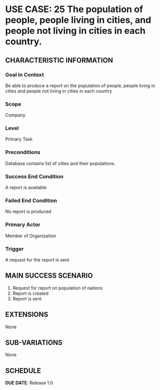 # USE CASE: 25 The population of people, people living in cities, and people not living in cities in each country.

## CHARACTERISTIC INFORMATION

### Goal in Context

Be able to produce a report on the population of people, people living in cities and people not living in cities in each country

### Scope

Company

### Level

Primary Task

### Preconditions

Database contains list of cities and their populations.

### Success End Condition

A report is available

### Failed End Condition

No report is produced

### Primary Actor

Member of Organization

### Trigger

A request for the report is sent

## MAIN SUCCESS SCENARIO

1. Request for report on population of nations
2. Report is created
3. Report is sent

## EXTENSIONS

None

## SUB-VARIATIONS

None

## SCHEDULE

**DUE DATE**: Release 1.0
